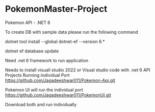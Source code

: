 # PokemonMaster-Project

Pokemon API - .NET 6

To create DB with sample data please run the following command

dotnet tool install --global dotnet-ef --version 6.*

dotnet ef database update

Need .net 6 framework to run application

Needs to install visuall studio 2022 or Visual studio code with .net 6 API Projects Running individual Port https://github.com/Jagadeeshwar011/Pokemon-Api.git

Pokemon UI will run the individual port https://github.com/Jagadeeshwar011/PokemonUI.git

Download both and run individually
